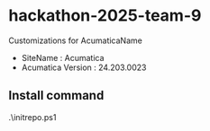 # hackathon-2025-team-9
 Customizations for AcumaticaName

- SiteName : Acumatica
- Acumatica Version : 24.203.0023

## Install command
.\initrepo.ps1
